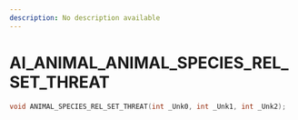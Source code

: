 ```yaml
---
description: No description available 
---
```


# AI_ANIMAL\_ANIMAL_SPECIES_REL_SET_THREAT

```cpp
void ANIMAL_SPECIES_REL_SET_THREAT(int _Unk0, int _Unk1, int _Unk2);
```